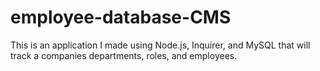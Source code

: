 # employee-database-CMS
This is an application I made using Node.js, Inquirer, and MySQL that will track a companies departments, roles, and employees.
